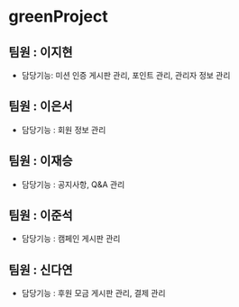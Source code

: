 # greenProject
## 팀원 : 이지현
- 담당기능: 미션 인증 게시판 관리, 포인트 관리, 관리자 정보 관리
## 팀원 : 이은서
- 담당기능 : 회원 정보 관리
## 팀원 : 이재승
- 담당기능 : 공지사항, Q&A 관리
## 팀원 : 이준석
- 담당기능 : 캠페인 게시판 관리
## 팀원 : 신다연
- 담당기능 : 후원 모금 게시판 관리, 결제 관리
